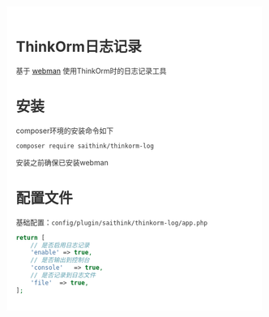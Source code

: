 <div style="padding:18px;max-width: 1024px;margin:0 auto;background-color:#fff;color:#333">
<h1>ThinkOrm日志记录</h1>

基于 <a href="https://www.workerman.net/webman" target="_blank">webman</a> 使用ThinkOrm时的日志记录工具

<h1>安装</h1>

composer环境的安装命令如下

``` bash
composer require saithink/thinkorm-log
```

安装之前确保已安装webman

<h1>配置文件</h1>

基础配置：<code>config/plugin/saithink/thinkorm-log/app.php</code>

```php
return [
    // 是否启用日志记录
    'enable' => true,
    // 是否输出到控制台
    'console'   => true,
    // 是否记录到日志文件
    'file'  => true,
];
```
</div>